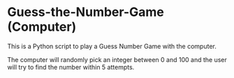 # Guess-the-Number-Game (Computer)

This is a Python script to play a Guess Number Game with the computer.

The computer will randomly pick an integer between 0 and 100 and the user will try to find the number within 5 attempts.
